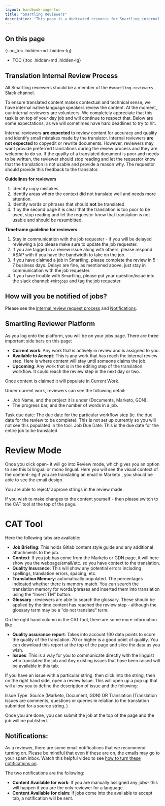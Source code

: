 ```yaml
---
layout: handbook-page-toc
title: "Smartling Reviewers"
description: "This page is a dedicated resource for Smartling internal reviewers."
---
```

## On this page
{:.no_toc .hidden-md .hidden-lg}
- TOC
{:toc .hidden-md .hidden-lg}

## Translation Internal Review Process
All Smartling reviewers should be a member of the `#smartling-reviewers` Slack channel. 

To ensure translated content makes contextual and technical sense, we have internal native language speakers review the content. At the moment, our internal reviewers are volunteers. We completely appreciate that this task is on top of your day job and will continue to respect that. Below are some expectations, as we will sometimes have hard deadlines to try to hit.

Internal reviewers **are expected** to review content for accuracy and quality and identify small mistakes made by the translator. Internal reviewers **are not expected** to copyedit or rewrite documents. However, reviewers may want provide preferred translations during the review process and they are welcome to do so. If the quailty of a translated document is poor and needs to be written, the reviewer should stop reading and let the requestor know that the translation is not usable and provide a reason why. The requestor should provide this feedback to the translator.

**Guidelines for reviewers**

1. Identify copy mistakes.
1. Identify areas where the context did not translate well and needs more attention.
1. Identify words or phrases that should **not** be translated.
1. If by the second page it is clear that the translation is too poor to be used, stop reading and let the requestor know that translation is not usable and should be resumbitted.

**Timeframe guideline for reviewers**

1. Stay in communication with the job requester - if you will be delayed reviewing a job please make sure to update the job requester. 
2. If you are tagged in a review issue along with others, please respond ASAP with if you have the bandwidth to take on the job. 
3. If you have claimed a job in Smartling, please complete the review in 5 - 7 business days. Delays are fine, as mentioned above, just stay in communication with the job requester. 
4. If you have trouble with Smartling, please put your question/issue into the slack channel: `#mktgops` and tag the job requester. 

## How will you be notified of jobs?
Please see the [internal review request process](/handbook/marketing/localization/smartling/) and [Notifications](/handbook/marketing/localization/smartling/#notifications).

## Smartling Reviewer Platform

As you log onto the platform, you will be on your jobs page. There are three important side bars on this page:

- **Current work**: Any work that is actively in review and is assigned to you. 
- **Available to Accept**: This is any work that has reach the internal review step. Here is where content will stay until someone claims the job. 
- **Upcoming**: Any work that is in the editing step of the translation workflow. It could reach the review step in the next day or two. 

Once content is claimed it will populate in Current Work. 

Under current work, reviewers can see the following detail:
- Job Name, and the project it is under (Documents, Marketo, GDN). 
- The progress bar, and the number of words in a job. 

Task due date: The due date for the particular workflow step (ie. the due date for the review to be complete). This is not set up currently so you will not see this populated in the tool. 
Job Due Date: This is the due date for the entire job to be translated.

# Review Mode

Once you click open- it will go into Review mode, which gives you an option to see this bi lingual or mono lingual. Here you will see the visual context of the content- eg if you are translating an email in Marketo , you should be able to see the email design. 

You are able to reject/ approve strings in the review made. 

If you wish to make changes to the content yourself -  then please switch to the CAT tool at the top of the page. 

# CAT Tool

Here the following tabs are available:

- **Job Briefing**: This holds Gitlab content style guide and any additional attachments to the job. 
- **Context**: If you job has come from the Marketo or GDN page, it will here show you the webpage/email/etc. so you have context to the translation. 
- **Quality Insurance**: This will show any potential errors including spellings, translation errors, spacing, etc. 
- **Translation Memory**: automatically populated. The percentages indicated whether there is memory match. You can search the translation memory for words/phrases and inserted them into translation using the “Insert TM” button.
- **Glossary** : reviewers are able to search the glossary. These should be applied by the time content has reached the review step - although the glossary term may be a “do not translate” term. 

On the right hand column in the CAT tool, there are some more information like

- **Quality assurance report**: Takes into account 100 data points to score the quality of the translation. 70 or higher is a good point of quality. You can download this report at the top of the page and slice the data as you wish. 
- **Issues**: This is a way for you to communicate directly with the linguist who translated the job and Any existing issues that have been raised will be available in this tab.

If you have an issue with a particular string, then click into the string, then on the right hand side, open a review Issue. This will open up a pop up that will allow you to define the description of issue and the following:

Issue Type: Source (Marketo, Document, GDN) OR Translation (Translation issues are comments, questions or queries in relation to the translation submitted for a source string. ) 

Once you are done, you can submit the job at the top of the page and the job will be published.

## Notifications:

As a reviewer, there are some email notifications that we recommend turning on. Please be mindful that even if these are on, the emails may go to your spam inbox. Watch this helpful video to see [how to turn these notifications on](https://drive.google.com/file/d/14tOVmc5cCrVq2x_WzArW0eytzAKWmM3c/view?usp=sharing).

The two notifications are the following:

- **Content Available for work**: If you are manually assigned any jobs- this will happen if you are the only reviewer for a language. 
- **Content Available for claim**: If jobs come into the available to accept tab, a notification will be sent. 
